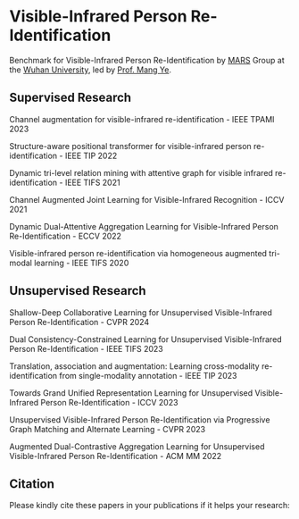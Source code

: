 # Visible-Infrared Person Re-Identification
Benchmark for Visible-Infrared Person Re-Identification by [MARS](https://marswhu.github.io/index.html) Group at the [Wuhan University](https://www.whu.edu.cn/), led by [Prof. Mang Ye](https://marswhu.github.io/index.html).

## Supervised Research 

Channel augmentation for visible-infrared re-identification - IEEE TPAMI 2023

Structure-aware positional transformer for visible-infrared person re-identification - IEEE TIP 2022

Dynamic tri-level relation mining with attentive graph for visible infrared re-identification - IEEE TIFS 2021

Channel Augmented Joint Learning for Visible-Infrared Recognition - ICCV 2021

Dynamic Dual-Attentive Aggregation Learning for Visible-Infrared Person Re-Identification - ECCV 2022

Visible-infrared person re-identification via homogeneous augmented tri-modal learning - IEEE TIFS 2020

## Unsupervised Research 
Shallow-Deep Collaborative Learning for Unsupervised Visible-Infrared Person Re-Identification - CVPR 2024

Dual Consistency-Constrained Learning for Unsupervised Visible-Infrared Person Re-Identification - IEEE TIFS 2023

Translation, association and augmentation: Learning cross-modality re-identification from single-modality annotation - IEEE TIP 2023

Towards Grand Unified Representation Learning for Unsupervised Visible-Infrared Person Re-Identification - ICCV 2023

Unsupervised Visible-Infrared Person Re-Identification via Progressive Graph Matching and Alternate Learning - CVPR 2023

Augmented Dual-Contrastive Aggregation Learning for Unsupervised Visible-Infrared Person Re-Identification - ACM MM 2022



## Citation

Please kindly cite these papers in your publications if it helps your research:

```bibtex

```
